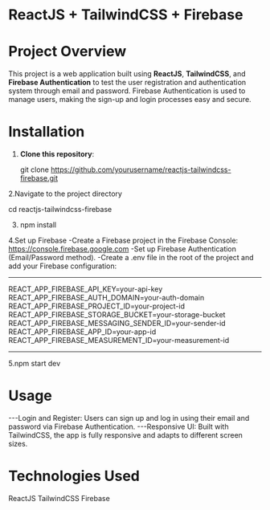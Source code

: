# ReactJS + TailwindCSS + Firebase
# Project Overview
This project is a web application built using **ReactJS**, **TailwindCSS**, and **Firebase Authentication** to test the user registration and authentication system through email and password. Firebase Authentication is used to manage users, making the sign-up and login processes easy and secure.

# Installation
1. **Clone this repository**:
   
   git clone https://github.com/yourusername/reactjs-tailwindcss-firebase.git
   
2.Navigate to the project directory

  cd reactjs-tailwindcss-firebase
  
3. npm install
   
   
4.Set up Firebase
-Create a Firebase project in the Firebase Console: https://console.firebase.google.com
-Set up Firebase Authentication (Email/Password method).
-Create a .env file in the root of the project and add your Firebase configuration:
*********
REACT_APP_FIREBASE_API_KEY=your-api-key
REACT_APP_FIREBASE_AUTH_DOMAIN=your-auth-domain
REACT_APP_FIREBASE_PROJECT_ID=your-project-id
REACT_APP_FIREBASE_STORAGE_BUCKET=your-storage-bucket
REACT_APP_FIREBASE_MESSAGING_SENDER_ID=your-sender-id
REACT_APP_FIREBASE_APP_ID=your-app-id
REACT_APP_FIREBASE_MEASUREMENT_ID=your-measurement-id
************

5.npm start dev

# Usage
---Login and Register: Users can sign up and log in using their email and password via Firebase Authentication.
---Responsive UI: Built with TailwindCSS, the app is fully responsive and adapts to different screen sizes.
# Technologies Used
ReactJS 
TailwindCSS
Firebase
